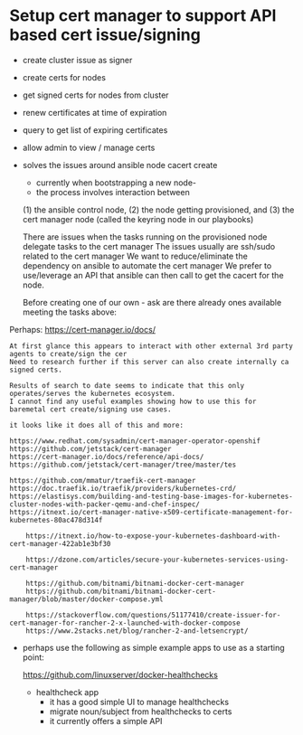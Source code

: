 
Setup cert manager to support API based cert issue/signing
===


- create cluster issue as signer
- create certs for nodes
- get signed certs for nodes from cluster
- renew certificates at time of expiration
- query to get list of expiring certificates
- allow admin to view / manage certs

- solves the issues around ansible node cacert create
    - currently when bootstrapping a new node-
    - the process involves interaction between

    (1) the ansible control node,
    (2) the node getting provisioned, and
    (3) the cert manager node (called the keyring node in our playbooks)

    There are issues when the tasks running on the provisioned node delegate tasks to the cert manager
    The issues usually are ssh/sudo related to the cert manager
    We want to reduce/eliminate the dependency on ansible to automate the cert manager
    We prefer to use/leverage an API that ansible can then call to get the cacert for the node.

    Before creating one of our own - ask are there already ones available meeting the tasks above:

Perhaps:
    https://cert-manager.io/docs/

    At first glance this appears to interact with other external 3rd party agents to create/sign the cer
    Need to research further if this server can also create internally ca signed certs.

    Results of search to date seems to indicate that this only operates/serves the kubernetes ecosystem.
    I cannot find any useful examples showing how to use this for baremetal cert create/signing use cases.

    it looks like it does all of this and more:

    https://www.redhat.com/sysadmin/cert-manager-operator-openshif
    https://github.com/jetstack/cert-manager
    https://cert-manager.io/docs/reference/api-docs/
    https://github.com/jetstack/cert-manager/tree/master/tes

    https://github.com/mmatur/traefik-cert-manager
    https://doc.traefik.io/traefik/providers/kubernetes-crd/
    https://elastisys.com/building-and-testing-base-images-for-kubernetes-cluster-nodes-with-packer-qemu-and-chef-inspec/
    https://itnext.io/cert-manager-native-x509-certificate-management-for-kubernetes-80ac478d314f

        https://itnext.io/how-to-expose-your-kubernetes-dashboard-with-cert-manager-422ab1e3bf30

        https://dzone.com/articles/secure-your-kubernetes-services-using-cert-manager

        https://github.com/bitnami/bitnami-docker-cert-manager
        https://github.com/bitnami/bitnami-docker-cert-manager/blob/master/docker-compose.yml

        https://stackoverflow.com/questions/51177410/create-issuer-for-cert-manager-for-rancher-2-x-launched-with-docker-compose
        https://www.2stacks.net/blog/rancher-2-and-letsencrypt/


- perhaps use the following as simple example apps to use as a starting point:

    https://github.com/linuxserver/docker-healthchecks

    - healthcheck app
        - it has a good simple UI to manage healthchecks
        - migrate noun/subject from healthchecks to certs
        - it currently offers a simple API
